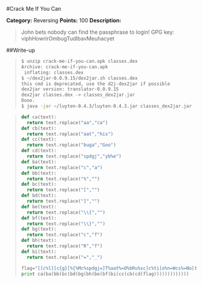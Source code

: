 #Crack Me If You Can

**Category:** Reversing
**Points:** 100
**Description:**

> John bets nobody can find the passphrase to login! 
> GPG key: viphHowrirOmbugTudIbavMeuhacyet

##Write-up

>```bash
>$ unzip crack-me-if-you-can.apk classes.dex
> Archive: crack-me-if-you-can.apk
>  inflating: classes.dex
>$ ~/dex2jar-0.0.9.15/dex2jar.sh classes.dex
> this cmd is deprecated, use the d2j-dex2jar if possible
> dex2jar version: translator-0.0.9.15
> dex2jar classes.dex -> classes_dex2jar.jar
> Done.
>$ java -jar ~/luyten-0.4.3/luyten-0.4.3.jar classes_dex2jar.jar
>```

>```python
>def ca(text):
>	return text.replace("aa","ca")
>def cb(text):
>	return text.replace("aat","his")
>def cc(text):
>	return text.replace("buga","Goo")
>def cd(text):
>	return text.replace("spdgj","yb%e")
>def ba(text):
>	return text.replace("c","a")
>def bb(text):
>	return text.replace("%","")
>def bc(text):
>	return text.replace("[","")
>def bd(text):
>	return text.replace("]","")
>def be(text):
>	return text.replace("\\{","")
>def bf(text):
>	return text.replace("\\}","")
>def bg(text):
>	return text.replace("c","f")
>def bh(text):
>	return text.replace("R","f")
>def bi(text):
>	return text.replace("=","_")
>
>flag="[[c%l][c{g}[%{%Mc%spdgj=]T%aat%=O%bRu%sc]c%ti[o%n=Wcs%=No[t=T][hct%=buga[d=As%=W]e=T%ho[u%[%g]h%t[%}%"
>print ca(ba(bb(bc(bd(bg(bh(be(bf(bi(cc(cb(cd(flag)))))))))))))
>```

